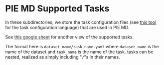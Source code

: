 # PIE MD Supported Tasks
In these subdirectories, we store the task configuration files (see [this tool](https://github.com/justin13601/ESGPTTaskQuerying/) for the task configuration
language) that are used in PIE MD.

See [this google sheet](https://docs.google.com/spreadsheets/d/1uOlV0RpuhWLXkhlc_aG4raYO6gnjTrQVHHH1H_r6sLg/edit?usp=sharing) for another view of the supported tasks.

The format here is `dataset_name/task_name.yaml` where `dataset_name` is the name of the dataset and
`task_name` is the name of the task. tasks can be nested, realized as simply including "`/`"s in their names.
